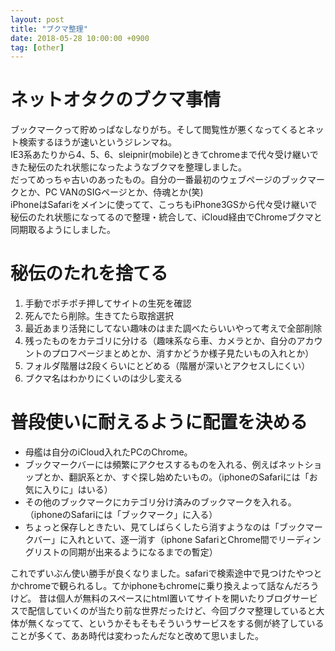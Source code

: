 ```yaml
---
layout: post
title: "ブクマ整理"
date: 2018-05-28 10:00:00 +0900
tag: [other]
---
```


# ネットオタクのブクマ事情
ブックマークって貯めっぱなしなりがち。そして閲覧性が悪くなってくるとネット検索するほうが速いというジレンマね。  
IE3系あたりから4、5、6、sleipnir(mobile)ときてchromeまで代々受け継いできた秘伝のたれ状態になったようなブクマを整理しました。  
だってめっちゃ古いのあったもの。自分の一番最初のウェブページのブックマークとか、PC VANのSIGページとか、侍魂とか(笑)  
iPhoneはSafariをメインに使ってて、こっちもiPhone3GSから代々受け継いで秘伝のたれ状態になってるので整理・統合して、iCloud経由でChromeブクマと同期取るようにしました。  

# 秘伝のたれを捨てる

1. 手動でポチポチ押してサイトの生死を確認
1. 死んでたら削除。生きてたら取捨選択
1. 最近あまり活発にしてない趣味のはまた調べたらいいやって考えで全部削除
1. 残ったものをカテゴリに分ける（趣味系なら車、カメラとか、自分のアカウントのプロフページまとめとか、消すかどうか様子見たいもの入れとか）
1. フォルダ階層は2段くらいにとどめる（階層が深いとアクセスしにくい）
1. ブクマ名はわかりにくいのは少し変える

# 普段使いに耐えるように配置を決める

* 母艦は自分のiCloud入れたPCのChrome。
* ブックマークバーには頻繁にアクセスするものを入れる、例えばネットショップとか、翻訳系とか、すぐ探し始めたいもの。（iphoneのSafariには「お気に入りに」はいる）
* その他のブックマークにカテゴリ分け済みのブックマークを入れる。（iphoneのSafariには「ブックマーク」に入る）
* ちょっと保存しときたい、見てしばらくしたら消すようなのは「ブックマークバー」に入れといて、逐一消す（iphone SafariとChrome間でリーディングリストの同期が出来るようになるまでの暫定）

これでずいぶん使い勝手が良くなりました。safariで検索途中で見つけたやつとかchromeで観られるし。てかiphoneもchromeに乗り換えよって話なんだろうけど。
昔は個人が無料のスペースにhtml置いてサイトを開いたりブログサービスで配信していくのが当たり前な世界だったけど、今回ブクマ整理していると大体が無くなってて、というかそもそもそういうサービスをする側が終了していることが多くて、ああ時代は変わったんだなと改めて思いました。  
